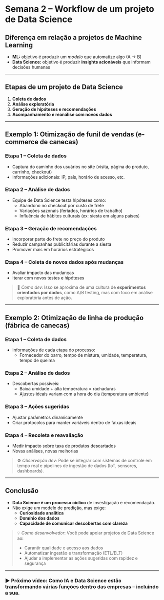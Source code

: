 # Semana 2 – Workflow de um projeto de Data Science

## Diferença em relação a projetos de Machine Learning

- **ML:** objetivo é produzir um *modelo* que automatize algo (A → B)
- **Data Science:** objetivo é produzir **insights acionáveis** que informam decisões humanas

---

## Etapas de um projeto de Data Science

1. **Coleta de dados**
2. **Análise exploratória**
3. **Geração de hipóteses e recomendações**
4. **Acompanhamento e reanálise com novos dados**

---

## Exemplo 1: Otimização de funil de vendas (e-commerce de canecas)

### Etapa 1 – Coleta de dados
- Captura do caminho dos usuários no site (visita, página do produto, carrinho, checkout)
- Informações adicionais: IP, país, horário de acesso, etc.

### Etapa 2 – Análise de dados
- Equipe de Data Science testa hipóteses como:
  - Abandono no checkout por custo de frete
  - Variações sazonais (feriados, horários de trabalho)
  - Influência de hábitos culturais (ex: siesta em alguns países)

### Etapa 3 – Geração de recomendações
- Incorporar parte do frete no preço do produto
- Reduzir campanhas publicitárias durante a siesta
- Promover mais em horários estratégicos

### Etapa 4 – Coleta de novos dados após mudanças
- Avaliar impacto das mudanças
- Iterar com novos testes e hipóteses

> 🧠 *Como dev:* Isso se aproxima de uma cultura de **experimentos orientados por dados**, como A/B testing, mas com foco em análise exploratória antes de ação.

---

## Exemplo 2: Otimização de linha de produção (fábrica de canecas)

### Etapa 1 – Coleta de dados
- Informações de cada etapa do processo:
  - Fornecedor do barro, tempo de mistura, umidade, temperatura, tempo de queima

### Etapa 2 – Análise de dados
- Descobertas possíveis:
  - Baixa umidade + alta temperatura = rachaduras
  - Ajustes ideais variam com a hora do dia (temperatura ambiente)

### Etapa 3 – Ações sugeridas
- Ajustar parâmetros dinamicamente
- Criar protocolos para manter variáveis dentro de faixas ideais

### Etapa 4 – Recoleta e reavaliação
- Medir impacto sobre taxa de produtos descartados
- Novas análises, novas melhorias

> ⚙️ *Observação dev:* Pode se integrar com sistemas de controle em tempo real e pipelines de ingestão de dados (IoT, sensores, dashboards).

---

## Conclusão

- **Data Science é um processo cíclico** de investigação e recomendação.
- Não exige um modelo de predição, mas exige:
  - **Curiosidade analítica**
  - **Domínio dos dados**
  - **Capacidade de comunicar descobertas com clareza**

> 💡 *Como desenvolvedor*: Você pode apoiar projetos de Data Science ao:
> - Garantir qualidade e acesso aos dados
> - Automatizar ingestão e transformação (ETL/ELT)
> - Ajudar a implementar as ações sugeridas com rapidez e segurança

---

### ▶️ Próximo vídeo: Como IA e Data Science estão transformando várias funções dentro das empresas – incluindo a sua.
